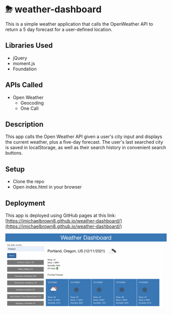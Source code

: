# ⛈ weather-dashboard
This is a simple weather application that calls the OpenWeather API to return a 5 day forecast for a user-defined location.

## Libraries Used
* jQuery
* moment.js
* Foundation

## APIs Called
* Open Weather
    * Geocoding
    * One Call

## Description

This app calls the Open Weather API given a user's city input and displays the current weather, plus a five-day forecast. The user's last searched city is saved in localStorage, as well as their search history in convenient search buttons.

## Setup
* Clone the repo
* Open index.html in your browser

## Deployment
This app is deployed using GitHub pages at this link: [https://jmichaelbrown8.github.io/weather-dashboard/](https://jmichaelbrown8.github.io/weather-dashboard/)

<img src="./assets/images/desktop.png" alt="Desktop screenshot of weather-dashboard app" />